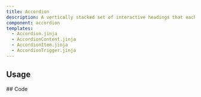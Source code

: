 ```yaml
---
title: Accordion
description: A vertically stacked set of interactive headings that each reveal a section of content.
component: accordion
templates:  
  - Accordion.jinja
  - AccordionContent.jinja
  - AccordionItem.jinja
  - AccordionTrigger.jinja
---
```


<TabPreview component="Accordion" template="examples/accordion.html"/>

<Prose>

## Usage
</Prose>

<IncludeTemplate template="examples/accordion.html"/>

<Prose>
## Code
</Prose>

<IncludeComponents :components="{{ metadata.templates }}" />


